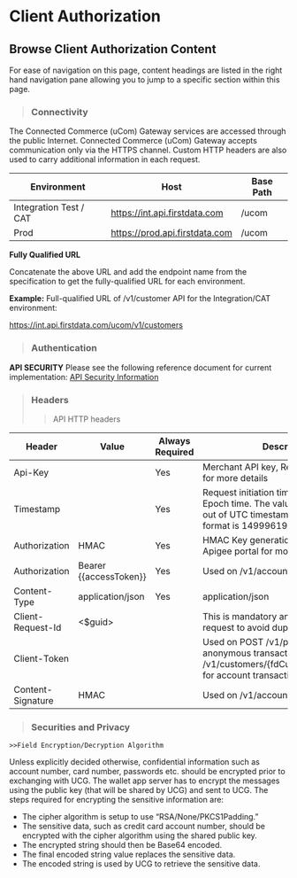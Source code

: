 # Client Authorization

## Browse Client Authorization Content
For ease of navigation on this page, content headings are listed in the right hand navigation pane allowing you to jump to a specific section within this page.

>### Connectivity

The Connected Commerce (uCom) Gateway services are accessed through the public Internet. Connected Commerce (uCom) Gateway accepts communication only via the HTTPS channel. Custom HTTP headers are also used to carry additional information in each request.

| Environment | Host | Base Path |
| --- | --- | --- |
| Integration Test / CAT | https://int.api.firstdata.com | /ucom |
| Prod | https://prod.api.firstdata.com | /ucom |

**Fully Qualified URL**

Concatenate the above URL and add the endpoint name from the specification to get the fully-qualified URL for each environment.

**Example:** Full-qualified URL of /v1/customer API for the Integration/CAT environment:

https://int.api.firstdata.com/ucom/v1/customers

>### Authentication

**API SECURITY**
Please see the following reference document for current implementation:
<a href="../docs/?path=docs/documentation/APISecurity.md">API Security Information</a>
<!--[API Security File GL Link](APISecurity.md)-->
<!-- <a href="docs/documentation/APISecurity.md">API Security Guides</a> -->
<!--[https://firstdatanp-ucomgateway.apigee.io/get-started/api-security](https://firstdatanp-ucomgateway.apigee.io/get-started/api-security)-->

  >### Headers
   >> API HTTP headers
   
 
 | Header            | Value                  | Always Required | Description                                                                                                                             |
|-------------------|------------------------|-----------------|-----------------------------------------------------------------------------------------------------------------------------------------|
| Api-Key           | <apiKey>               | Yes             | Merchant API key, Refer Apigee portal for more details                                                                                  |
| Timestamp         | <timestamp>            | Yes             | Request initiation timestamp, expecting Epoch time. The value must generate out of UTC timestamp. Sample value format is 1499961987232
| Authorization     | HMAC <signature>       | Yes             | HMAC Key generation, please refer Apigee portal for more details                                                                        |
| Authorization     | Bearer {{accessToken}} | Yes             | Used on /v1/account-tokens                                                                                                              |
| Content-Type      | application/json       | Yes             | application/json                                                                                                                        |
| Client-Request-Id | <$guid>                |                 | This is mandatory and unique for post request to avoid duplicate entry                                                                  |
| Client-Token      | <accessToken>          |                 | Used on POST /v1/payments/sales for anonymous transactions and /v1/customers/{fdCustomerId}/accounts for account transactions           |
| Content-Signature | HMAC <signature>       |                 | Used on /v1/account-tokens                                                                                                              |
   

   >### Securities and Privacy
    >>Field Encryption/Decryption Algorithm

Unless explicitly decided otherwise, confidential information such as account number, card number, passwords etc. should be encrypted prior to exchanging with UCG. The wallet app server has to encrypt the messages using the public key (that will be shared by UCG) and sent to UCG. The steps required for encrypting the sensitive information are:

 - The cipher algorithm is setup to use “RSA/None/PKCS1Padding.” 
 - The sensitive data, such as credit card account number, should be
   encrypted with the cipher algorithm using the shared public key.
 - The encrypted string should then be Base64 encoded.
 - The final encoded string value  replaces the sensitive data.
 - The encoded string is used by UCG to retrieve the sensitive data.